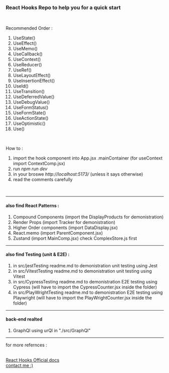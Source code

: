 <h3>React Hooks Repo to help you for a quick start</h3>
<br>
<p>Recommended Order :</p>
<ol>
<li>UseState()</li>
<li>UseEffect()</li>
<li>UseMemo()</li>
<li>UseCallback()</li>
<li>UseContext()</li>
<li>UseReducer()</li>
<li>UseRef()</li>
<li>UseLayoutEffect()</li>
<li>UseInsertionEffect()</li>
<li>UseId()</li>
<li>UseTransition()</li>
<li>UseDeferredValue()</li>
<li>UseDebugValue()</li>
<li>UseFormStatus()</li>
<li>UseFormState()</li>
<li>UseActionState()</li>
<li>UseOptimistic()</li>
<li>Use()</li>

</ol>
<br>
<p>How to :</p>
<ol>
<li>import the hook component into App.jsx .mainContainer (for useContext import ContextComp.jsx)</li>
<li>run <i>npm run dev</i></li>
<li>in your broswe <i>http://localhost:5173/</i> (unless it says otherwise)</li>
<li>read the comments carefully</li>
</ol>
<br>
<hr>
<h4>also find React Patterns :</h4>
<ol>
<li>Compound Components (import the DisplayProducts for demonistration)</li>
<li>Render Props (import Tracker for demonistration)</li>
<li>Higher Order components (import DataDisplay.jsx)</li>
<li>React.memo (import ParentComponent.jsx)</li>
<li>Zustand (import MainComp.jsx) check ComplexStore.js first</li>
</ol>
<hr>
<h4>also find Testing (unit & E2E) :</h4>
<ol>
<li>in src/jestTesting readme.md to demonistration unit testing using Jest</li>
<li>in src/VitestTesting readme.md to demonistration unit testing using Vitest</li>
<li>in src/CypressTesting readme.md to demonistration E2E testing using Cypress (will have to import the CypressCounter.jsx inside the folder)</li>
<li>in src/PlayWrightTesting readme.md to demonistration E2E testing using Playwright (will have to import the PlayWrightCounter.jsx inside the folder)</li>
</ol>
<hr/>
<h4>back-end realted</h4>
<ol>
<li>GraphQl using urQl in "./src/GraphQl"</li>
</ol>
<hr>
<p>for more refernces :</p>
<br>
<a href="https://react.dev/reference/react/hooks">React Hooks Official docs</a>
<br>
<a href="https://ahmed-elshennawy.vercel.app/">contact me :)</a>
